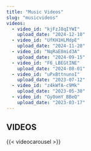 ```yaml
---
title: "Music Videos"
slug: "musicvideos"
videos:
  - video_id: "kjFzJ8qIYWI"
    upload_date: "2024-12-10"
  - video_id: "UfKH1HLMdpE"
    upload_date: "2024-11-20"
  - video_id: "NqRaE8mid3A"
    upload_date: "2024-09-15"
  - video_id: "F6_LBEGtINE"
    upload_date: "2024-08-01"
  - video_id: "uPxBttnunoI"
    upload_date: "2023-07-12"
  - video_id: "z4kWfA-c9Mk"
    upload_date: "2023-05-30"
  - video_id: "Gy0omY_BBeQ"
    upload_date: "2023-03-17"
---
```


## VIDEOS
{{< videocarousel >}}

